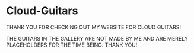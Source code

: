 # Cloud-Guitars

THANK YOU FOR CHECKING OUT MY WEBSITE FOR CLOUD GUITARS!

THE GUITARS IN THE GALLERY ARE NOT MADE BY ME AND ARE MERELY PLACEHOLDERS FOR THE TIME BEING. THANK YOU!
